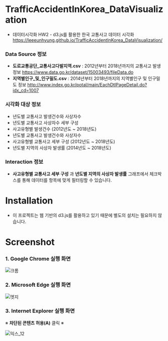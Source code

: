 # TrafficAccidentInKorea_DataVisualization
- 데이터시각화 HW2 - d3.js를 활용한 한국 교통사고 데이터 시각화
  https://leeeunhyung.github.io/TrafficAccidentInKorea_DataVisualization/

### Data Source 정보
- __도로교통공단_교통사고다발지역.csv__ : 2012년부터 2018년까지의 교통사고 발생 정보
  https://www.data.go.kr/dataset/15003493/fileData.do
- __지역별인구_및_인구밀도.csv__ : 2014년부터 2018년까지의 지역별인구 및 인구밀도 정보
  http://www.index.go.kr/potal/main/EachDtlPageDetail.do?idx_cd=1007

### 시각화 대상 정보
- 년도별 교통사고 발생건수와 사상자수
- 년도별 교통사고 사상자수 세부 구성
- 사고유형별 발생건수 (2012년도 ~ 2018년도)
- 년도별 교통사고 발생건수와 사상자수
- 사고유형별 교통사고 세부 구성 (2012년도 ~ 2018년도)
- 년도별 지역의 사상자 발생률 (2014년도 ~ 2018년도)

### Interaction 정보
- __사고유형별 교통사고 세부 구성__ 과 __년도별 지역의 사상자 발생률__ 그래프에서 체크박스를 통해 데이터를 항목에 맞게 필터링할 수 있습니다.

# Installation
- 이 프로젝트는 웹 기반의 d3.js를 활용하고 있기 때문에 별도의 설치는 필요하지 않습니다.

# Screenshot
### 1. Google Chrome 실행 화면

![크롬](https://user-images.githubusercontent.com/48666975/71653364-3f9b8d00-2d6f-11ea-82b2-a2dbd516e156.PNG)

### 2. Microsoft Edge 실행 화면

![엣지](https://user-images.githubusercontent.com/48666975/71653381-58a43e00-2d6f-11ea-8451-15ef48eb31d6.PNG)

### 3. Internet Explorer 실행 화면

※ __차단된 콘텐츠 허용(A)__ 클릭 ※

![익스_12](https://user-images.githubusercontent.com/48666975/71653552-5a223600-2d70-11ea-8fbe-a70a9f22f3dc.PNG)
